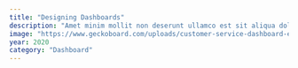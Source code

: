 ```yaml
---
title: "Designing Dashboards"
description: "Amet minim mollit non deserunt ullamco est sit aliqua dolor do amet sint. Velit officia consequat duis enim velit mollit. Exercitation veniam consequat sunt nostrud amet."
image: "https://www.geckoboard.com/uploads/customer-service-dashboard-example-geckoboard.png"
year: 2020
category: "Dashboard"
---
```

